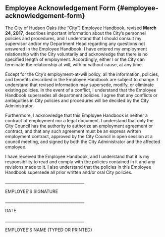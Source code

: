 ## Employee Acknowledgement Form {#employee-acknowledgement-form}

The City of Hudson Oaks \(the “City”\) Employee Handbook, revised **March 24, 2017**, describes important information about the City’s personnel policies and procedures, and I understand that I should consult my supervisor and/or my Department Head regarding any questions not answered in the Employee Handbook. I have entered my employment relationship with the City voluntarily and acknowledge that there is no specified length of employment. Accordingly, either I or the City can terminate the relationship at will, with or without cause, at any time.

Except for the City’s employment-at-will policy, all the information, policies, and benefits described in the Employee Handbook are subject to change. I understand that revised information may supersede, modify, or eliminate existing policies. In the event of a conflict, I understand that the Employee Handbook supersedes all department policies. I agree that any conflicts or ambiguities in City policies and procedures will be decided by the City Administrator.

Furthermore, I acknowledge that this Employee Handbook is neither a contract of employment nor a legal document. I understand that only the City Council has the authority to authorize an employment agreement or contract, and that any such agreement must be an express written employment contract, approved by the City Council in open session at a council meeting, and signed by both the City Administrator and the affected employee.

I have received the Employee Handbook, and I understand that it is my responsibility to read and comply with the policies contained in it and any revisions made to it. I also understand that the policies in this Employee Handbook supersede all prior written and/or oral City policies.



\_\_\_\_\_\_\_\_\_\_\_\_\_\_\_\_\_\_\_\_\_\_\_\_\_\_\_\_\_\_\_\_\_\_\_\_\_\_\_\_

EMPLOYEE'S SIGNATURE



\_\_\_\_\_\_\_\_\_\_\_\_\_\_\_\_\_\_\_\_\_\_\_\_\_\_\_\_\_\_\_\_\_\_\_\_\_\_\_\_

DATE



\_\_\_\_\_\_\_\_\_\_\_\_\_\_\_\_\_\_\_\_\_\_\_\_\_\_\_\_\_\_\_\_\_\_\_\_\_\_\_\_

EMPLOYEE'S NAME \(TYPED OR PRINTED\)

